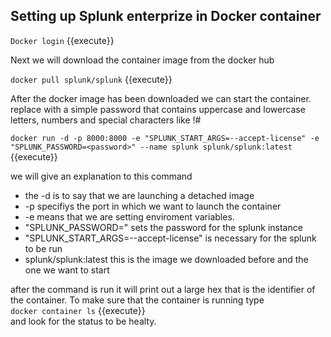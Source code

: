 ## Setting up Splunk enterprize in Docker container

`Docker login` {{execute}}

Next we will download the container image from the docker hub  

`docker pull splunk/splunk` {{execute}}

After the docker image has been downloaded we can start the container.
replace <password> with a simple password that contains uppercase and lowercase letters, numbers and special characters like !#  

`docker run -d -p 8000:8000 -e "SPLUNK_START_ARGS=--accept-license" -e "SPLUNK_PASSWORD=<password>" --name splunk splunk/splunk:latest` {{execute}}  

we will give an explanation to this command
* the -d is to say that we are launching a detached image
* -p specifiys the port in which we want to launch the container
* -e means that we are setting enviroment variables.
* "SPLUNK_PASSWORD=<password>" sets the password for the splunk instance
* "SPLUNK_START_ARGS=--accept-license" is necessary for the splunk to be run
* splunk/splunk:latest this is the image we downloaded before and the one we want to start

after the command is run it will print out a large hex that is the identifier of the container. 
To make sure that the container is running type  
`docker container ls` {{execute}}  
and look for the status to be healty.